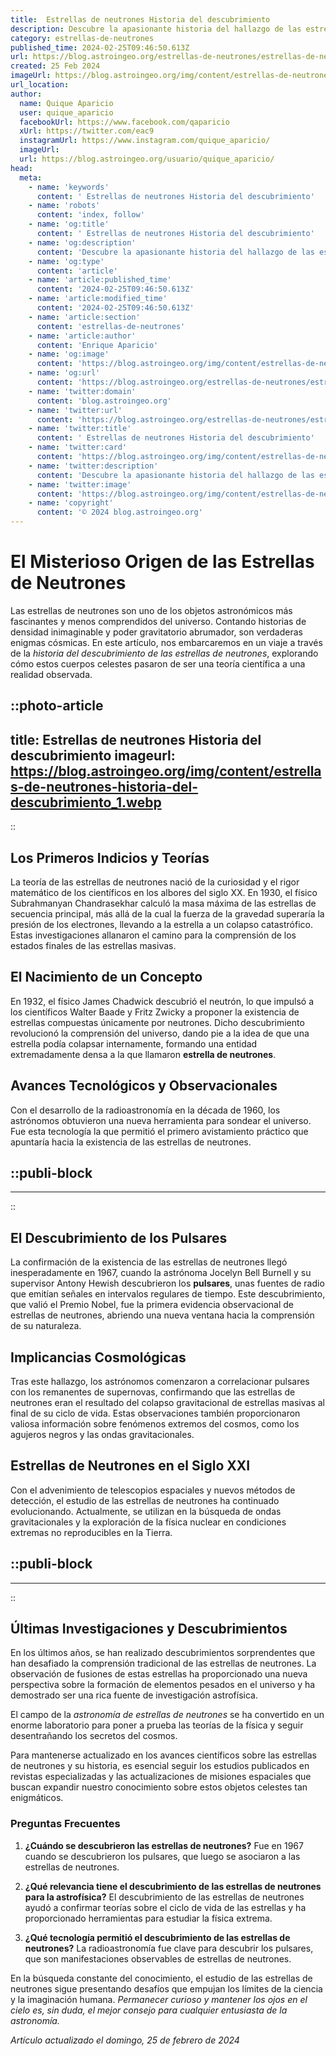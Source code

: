 ```yaml
---
title:  Estrellas de neutrones Historia del descubrimiento
description: Descubre la apasionante historia del hallazgo de las estrellas de neutrones, cuerpos celestes de extrema densidad y misterio.
category: estrellas-de-neutrones
published_time: 2024-02-25T09:46:50.613Z
url: https://blog.astroingeo.org/estrellas-de-neutrones/estrellas-de-neutrones-historia-del-descubrimiento
created: 25 Feb 2024
imageUrl: https://blog.astroingeo.org/img/content/estrellas-de-neutrones-historia-del-descubrimiento_1.webp
url_location:
author:
  name: Quique Aparicio
  user: quique_aparicio
  facebookUrl: https://www.facebook.com/qaparicio
  xUrl: https://twitter.com/eac9
  instagramUrl: https://www.instagram.com/quique_aparicio/
  imageUrl: 
  url: https://blog.astroingeo.org/usuario/quique_aparicio/
head:
  meta:
    - name: 'keywords'
      content: ' Estrellas de neutrones Historia del descubrimiento'
    - name: 'robots'
      content: 'index, follow'
    - name: 'og:title'
      content: ' Estrellas de neutrones Historia del descubrimiento'
    - name: 'og:description'
      content: 'Descubre la apasionante historia del hallazgo de las estrellas de neutrones, cuerpos celestes de extrema densidad y misterio.'
    - name: 'og:type'
      content: 'article'
    - name: 'article:published_time'
      content: '2024-02-25T09:46:50.613Z'
    - name: 'article:modified_time'
      content: '2024-02-25T09:46:50.613Z'
    - name: 'article:section'
      content: 'estrellas-de-neutrones'
    - name: 'article:author'
      content: 'Enrique Aparicio'
    - name: 'og:image'
      content: 'https://blog.astroingeo.org/img/content/estrellas-de-neutrones-historia-del-descubrimiento_1.webp'
    - name: 'og:url'
      content: 'https://blog.astroingeo.org/estrellas-de-neutrones/estrellas-de-neutrones-historia-del-descubrimiento'
    - name: 'twitter:domain'
      content: 'blog.astroingeo.org'
    - name: 'twitter:url'
      content: 'https://blog.astroingeo.org/estrellas-de-neutrones/estrellas-de-neutrones-historia-del-descubrimiento'
    - name: 'twitter:title'
      content: ' Estrellas de neutrones Historia del descubrimiento'
    - name: 'twitter:card'
      content: 'https://blog.astroingeo.org/img/content/estrellas-de-neutrones-historia-del-descubrimiento_1.webp'
    - name: 'twitter:description'
      content: 'Descubre la apasionante historia del hallazgo de las estrellas de neutrones, cuerpos celestes de extrema densidad y misterio.'
    - name: 'twitter:image'
      content: 'https://blog.astroingeo.org/img/content/estrellas-de-neutrones-historia-del-descubrimiento_1.webp'
    - name: 'copyright'
      content: '© 2024 blog.astroingeo.org'
---
```

# El Misterioso Origen de las Estrellas de Neutrones

Las estrellas de neutrones son uno de los objetos astronómicos más fascinantes y menos comprendidos del universo. Contando historias de densidad inimaginable y poder gravitatorio abrumador, son verdaderas enigmas cósmicas. En este artículo, nos embarcaremos en un viaje a través de la *historia del descubrimiento de las estrellas de neutrones*, explorando cómo estos cuerpos celestes pasaron de ser una teoría científica a una realidad observada.


::photo-article
---
title:  Estrellas de neutrones Historia del descubrimiento
imageurl: https://blog.astroingeo.org/img/content/estrellas-de-neutrones-historia-del-descubrimiento_1.webp
---
::


## Los Primeros Indicios y Teorías

La teoría de las estrellas de neutrones nació de la curiosidad y el rigor matemático de los científicos en los albores del siglo XX. En 1930, el físico Subrahmanyan Chandrasekhar calculó la masa máxima de las estrellas de secuencia principal, más allá de la cual la fuerza de la gravedad superaría la presión de los electrones, llevando a la estrella a un colapso catastrófico. Estas investigaciones allanaron el camino para la comprensión de los estados finales de las estrellas masivas.

## El Nacimiento de un Concepto

En 1932, el físico James Chadwick descubrió el neutrón, lo que impulsó a los científicos Walter Baade y Fritz Zwicky a proponer la existencia de estrellas compuestas únicamente por neutrones. Dicho descubrimiento revolucionó la comprensión del universo, dando pie a la idea de que una estrella podía colapsar internamente, formando una entidad extremadamente densa a la que llamaron **estrella de neutrones**.

## Avances Tecnológicos y Observacionales

Con el desarrollo de la radioastronomía en la década de 1960, los astrónomos obtuvieron una nueva herramienta para sondear el universo. Fue esta tecnología la que permitió el primero avistamiento práctico que apuntaría hacia la existencia de las estrellas de neutrones.


  ::publi-block
  ---
  ---
  ::
  
  
## El Descubrimiento de los Pulsares

La confirmación de la existencia de las estrellas de neutrones llegó inesperadamente en 1967, cuando la astrónoma Jocelyn Bell Burnell y su supervisor Antony Hewish descubrieron los **pulsares**, unas fuentes de radio que emitían señales en intervalos regulares de tiempo. Este descubrimiento, que valió el Premio Nobel, fue la primera evidencia observacional de estrellas de neutrones, abriendo una nueva ventana hacia la comprensión de su naturaleza.

## Implicancias Cosmológicas

Tras este hallazgo, los astrónomos comenzaron a correlacionar pulsares con los remanentes de supernovas, confirmando que las estrellas de neutrones eran el resultado del colapso gravitacional de estrellas masivas al final de su ciclo de vida. Estas observaciones también proporcionaron valiosa información sobre fenómenos extremos del cosmos, como los agujeros negros y las ondas gravitacionales.

## Estrellas de Neutrones en el Siglo XXI

Con el advenimiento de telescopios espaciales y nuevos métodos de detección, el estudio de las estrellas de neutrones ha continuado evolucionando. Actualmente, se utilizan en la búsqueda de ondas gravitacionales y la exploración de la física nuclear en condiciones extremas no reproducibles en la Tierra.


  ::publi-block
  ---
  ---
  ::
  
  
## Últimas Investigaciones y Descubrimientos

En los últimos años, se han realizado descubrimientos sorprendentes que han desafiado la comprensión tradicional de las estrellas de neutrones. La observación de fusiones de estas estrellas ha proporcionado una nueva perspectiva sobre la formación de elementos pesados en el universo y ha demostrado ser una rica fuente de investigación astrofísica.

El campo de la *astronomía de estrellas de neutrones* se ha convertido en un enorme laboratorio para poner a prueba las teorías de la física y seguir desentrañando los secretos del cosmos.

Para mantenerse actualizado en los avances científicos sobre las estrellas de neutrones y su historia, es esencial seguir los estudios publicados en revistas especializadas y las actualizaciones de misiones espaciales que buscan expandir nuestro conocimiento sobre estos objetos celestes tan enigmáticos.

### Preguntas Frecuentes

1. **¿Cuándo se descubrieron las estrellas de neutrones?**
   Fue en 1967 cuando se descubrieron los pulsares, que luego se asociaron a las estrellas de neutrones.

2. **¿Qué relevancia tiene el descubrimiento de las estrellas de neutrones para la astrofísica?**
   El descubrimiento de las estrellas de neutrones ayudó a confirmar teorías sobre el ciclo de vida de las estrellas y ha proporcionado herramientas para estudiar la física extrema.

3. **¿Qué tecnología permitió el descubrimiento de las estrellas de neutrones?**
   La radioastronomía fue clave para descubrir los pulsares, que son manifestaciones observables de estrellas de neutrones.

En la búsqueda constante del conocimiento, el estudio de las estrellas de neutrones sigue presentando desafíos que empujan los límites de la ciencia y la imaginación humana. *Permanecer curioso y mantener los ojos en el cielo es, sin duda, el mejor consejo para cualquier entusiasta de la astronomía.*

_Artículo actualizado el domingo, 25 de febrero de 2024_